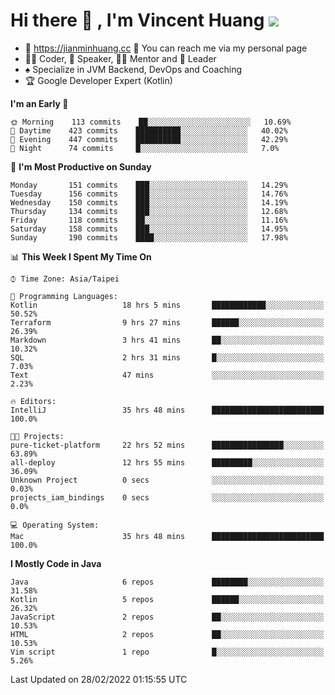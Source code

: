 # Hi there 👋 , I'm Vincent Huang ![](https://komarev.com/ghpvc/?username=Jian-Min-Huang)
- 💎 https://jianminhuang.cc 🙋 You can reach me via my personal page
- 👨‍💻 Coder, 🎤 Speaker, 👨‍🏫 Mentor and 🚀 Leader
- ♠️ Specialize in JVM Backend, DevOps and Coaching
- 🏆 Google Developer Expert (Kotlin)

<!--START_SECTION:waka-->
**I'm an Early 🐤** 

```text
🌞 Morning    113 commits    ██░░░░░░░░░░░░░░░░░░░░░░░   10.69% 
🌆 Daytime    423 commits    ██████████░░░░░░░░░░░░░░░   40.02% 
🌃 Evening    447 commits    ██████████░░░░░░░░░░░░░░░   42.29% 
🌙 Night      74 commits     █░░░░░░░░░░░░░░░░░░░░░░░░   7.0%

```
📅 **I'm Most Productive on Sunday** 

```text
Monday       151 commits    ███░░░░░░░░░░░░░░░░░░░░░░   14.29% 
Tuesday      156 commits    ███░░░░░░░░░░░░░░░░░░░░░░   14.76% 
Wednesday    150 commits    ███░░░░░░░░░░░░░░░░░░░░░░   14.19% 
Thursday     134 commits    ███░░░░░░░░░░░░░░░░░░░░░░   12.68% 
Friday       118 commits    ██░░░░░░░░░░░░░░░░░░░░░░░   11.16% 
Saturday     158 commits    ███░░░░░░░░░░░░░░░░░░░░░░   14.95% 
Sunday       190 commits    ████░░░░░░░░░░░░░░░░░░░░░   17.98%

```


📊 **This Week I Spent My Time On** 

```text
⌚︎ Time Zone: Asia/Taipei

💬 Programming Languages: 
Kotlin                   18 hrs 5 mins       ████████████░░░░░░░░░░░░░   50.52% 
Terraform                9 hrs 27 mins       ██████░░░░░░░░░░░░░░░░░░░   26.39% 
Markdown                 3 hrs 41 mins       ██░░░░░░░░░░░░░░░░░░░░░░░   10.32% 
SQL                      2 hrs 31 mins       █░░░░░░░░░░░░░░░░░░░░░░░░   7.03% 
Text                     47 mins             ░░░░░░░░░░░░░░░░░░░░░░░░░   2.23%

🔥 Editors: 
IntelliJ                 35 hrs 48 mins      █████████████████████████   100.0%

🐱‍💻 Projects: 
pure-ticket-platform     22 hrs 52 mins      ████████████████░░░░░░░░░   63.89% 
all-deploy               12 hrs 55 mins      █████████░░░░░░░░░░░░░░░░   36.09% 
Unknown Project          0 secs              ░░░░░░░░░░░░░░░░░░░░░░░░░   0.03% 
projects_iam_bindings    0 secs              ░░░░░░░░░░░░░░░░░░░░░░░░░   0.0%

💻 Operating System: 
Mac                      35 hrs 48 mins      █████████████████████████   100.0%

```

**I Mostly Code in Java** 

```text
Java                     6 repos             ████████░░░░░░░░░░░░░░░░░   31.58% 
Kotlin                   5 repos             ██████░░░░░░░░░░░░░░░░░░░   26.32% 
JavaScript               2 repos             ██░░░░░░░░░░░░░░░░░░░░░░░   10.53% 
HTML                     2 repos             ██░░░░░░░░░░░░░░░░░░░░░░░   10.53% 
Vim script               1 repo              █░░░░░░░░░░░░░░░░░░░░░░░░   5.26%

```



 Last Updated on 28/02/2022 01:15:55 UTC
<!--END_SECTION:waka-->
